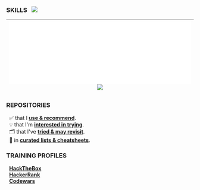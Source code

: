 ### SKILLS &nbsp; <img width="125px" src="https://skillicons.dev/icons?i=linux,windows,gcp" /> <!-- azure -->
| <img src="/github-metrics.svg" align="center" /><br><img src="https://skillicons.dev/icons?i=postgres,wordpress,bootstrap,wasm&perline=9" /> <!-- sqlite regex react nextjs graphql pytorch tensorflow git nodejs postman docker nginx -->  | 
| :-: |

### REPOSITORIES
&nbsp; ✅ that I [**use & recommend**](https://github.com/stars/nomadicGopher/lists/software-i-use).  
&nbsp; 💡 that I'm [**interested in trying**](https://github.com/stars/nomadicGopher/lists/interested-in).  
&nbsp; 🗂️ that I've [**tried & may revisit**](https://github.com/stars/nomadicGopher/lists/archives).  
&nbsp; 🧾 in [**curated lists & cheatsheets**](https://github.com/stars/nomadicGopher/lists/lists-cheat-sheets).  

### TRAINING PROFILES
&nbsp; **[HackTheBox](https://app.hackthebox.com/users/2141921)**  
&nbsp; **[HackerRank](https://hackerrank.com/profile/nomadicGopher)**  
&nbsp; **[Codewars](https://codewars.com/users/nomadicGopher)**

<!-- 
  TODO: https://docs.github.com/en/actions/monitoring-and-troubleshooting-workflows/monitoring-workflows/adding-a-workflow-status-badge
  ! wasm not showing up on metrics svg. Should show at-least .01 %
  Metrics > Playground > https://metrics.lecoq.io
-->
